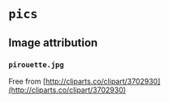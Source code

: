 # `pics`

## Image attribution

### `pirouette.jpg`

Free from [http://cliparts.co/clipart/3702930](http://cliparts.co/clipart/3702930)

